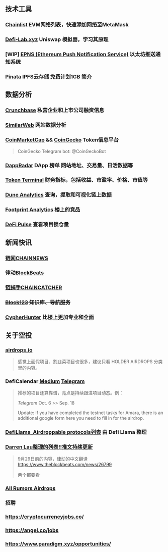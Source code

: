 ## 技术工具

### [Chainlist](https://chainlist.org/)  EVM网络列表，快速添加网络至MetaMask

### [Defi-Lab.xyz](https://defi-lab.xyz/) Uniswap 模拟器，学习其原理

### [WIP] [EPNS (Ethereum Push Notification Service)](https://epns.io/)  以太坊推送通知系统

### [Pinata](https://www.pinata.cloud/) IPFS云存储 免费计划1GB [简介](https://zhuanlan.zhihu.com/p/136925784)

## 数据分析

### [Crunchbase](https://www.crunchbase.com/) 私营企业和上市公司融资信息

### [SimilarWeb](https://www.similarweb.com/zh/) 网站数据分析

### [CoinMarketCap](https://coinmarketcap.com/) &&  [CoinGecko](https://coingecko.com/) Token信息平台

> CoinGecko Telegram bot: @CoinGeckoBot

### [DappRadar](https://dappradar.com/) DApp 榜单 网站地址、交易量、日活数据等

### [Token Terminal](https://www.tokenterminal.com/) 财务指标，包括收益、市盈率、价格、市值等

### [Dune Analytics](https://dune.xyz/home) 查询，提取和可视化链上数据

### [Footprint Analytics](https://www.footprint.network/)  楼上的竞品

### [DeFi Pulse](https://defipulse.com/) 查看项目锁仓量

## 新闻快讯

### [链闻CHAINNEWS](https://www.chainnews.com/) 

### [律动BlockBeats](https://www.theblockbeats.com/) 

### [链捕手CHAINCATCHER](https://www.chaincatcher.com/)

### ~~[Block123](https://www.block123.com/zh-hans/) 知识库、导航服务~~

### [CypherHunter](https://www.cypherhunter.com/zh-hans/) 比楼上更加专业和全面

## 关于空投

### [airdrops.io](https://airdrops.io/)

> 感觉上面假项目、割韭菜项目也很多，建议只看 HOLDER AIRDROPS 分类里的内容。

### DefiCalendar [Medium](https://medium.com/@CalendarDefi) [Telegram](https://t.me/deficalendar) 

> 推荐的项目还算靠谱，亮点是持续跟进项目动态。例：
>
> *Telegram* Oct. 6 >> Sep. 18
>
> Update: If you have completed the testnet tasks for Amara, there is an additional google form here you need to fill in for the airdrop.

### [DefiLlama_Airdroppable protocols列表](https://defillama.com/airdrops) 由 Defi Llama 整理

### [Darren Lau整理的列表!!推文持续更新](https://twitter.com/Darrenlautf/status/1442836788939083777)

> 9月29日前的内容，律动的中文翻译 https://www.theblockbeats.com/news/26799
>
> 两个都要看

### [All Rumors Airdrops](https://sourceful.us/doc/1016/all-rumors-airdrops)

### 招聘

### https://cryptocurrencyjobs.co/

### https://angel.co/jobs

### https://www.paradigm.xyz/opportunities/


